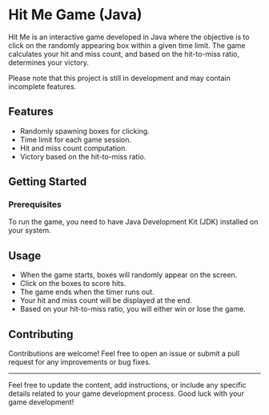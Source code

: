 # Hit Me Game (Java)


Hit Me is an interactive game developed in Java where the objective is to click on the randomly appearing box within a given time limit. The game calculates your hit and miss count, and based on the hit-to-miss ratio, determines your victory.

Please note that this project is still in development and may contain incomplete features.

## Features

- Randomly spawning boxes for clicking.
- Time limit for each game session.
- Hit and miss count computation.
- Victory based on the hit-to-miss ratio.

## Getting Started

### Prerequisites

To run the game, you need to have Java Development Kit (JDK) installed on your system.



## Usage

- When the game starts, boxes will randomly appear on the screen.
- Click on the boxes to score hits.
- The game ends when the timer runs out.
- Your hit and miss count will be displayed at the end.
- Based on your hit-to-miss ratio, you will either win or lose the game.

## Contributing

Contributions are welcome! Feel free to open an issue or submit a pull request for any improvements or bug fixes.



---

Feel free to update the content, add instructions, or include any specific details related to your game development process. Good luck with your game development!
